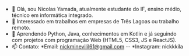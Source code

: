 - 👋 Olá, sou Nicolas Yamada, atualmente estudante do IF, ensino médio, técnico em informática integrado.
- 👀 Interessado em trabalhos em empresas de Três Lagoas ou trabalho remoto.
- 🌱 Aprendendo Python, Java, conhecimentos em Kotlin e já seguindo com projetos com programação Web (HTML5, CSS3, JS e ReactJS).
- 📫 Contato: *Email: nickminevilil61@gmail.com  -- *Instagram: nickkkila

<!---
nicko00/nicko00 is a ✨ special ✨ repository because its `README.md` (this file) appears on your GitHub profile.
You can click the Preview link to take a look at your changes.
--->
